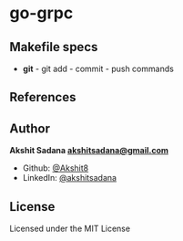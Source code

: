 # go-grpc

## Makefile specs
- **git** - git add - commit - push commands


## References

## Author
**Akshit Sadana <akshitsadana@gmail.com>**

- Github: [@Akshit8](https://github.com/Akshit8)
- LinkedIn: [@akshitsadana](https://www.linkedin.com/in/akshit-sadana-b051ab121/)

## License
Licensed under the MIT License